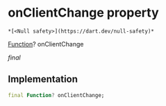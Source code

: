 


# onClientChange property




    *[<Null safety>](https://dart.dev/null-safety)*


[Function](https://api.flutter.dev/flutter/dart-core/Function-class.html)? onClientChange
  
_final_






## Implementation

```dart
final Function? onClientChange;


```







